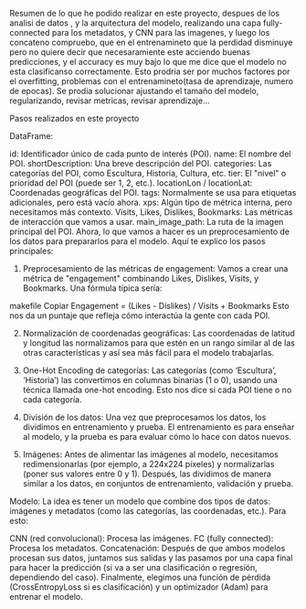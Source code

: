 
Resumen de lo que he podido realizar en este proyecto, despues de los analisi de datos , 
y la arquitectura del modelo, realizando una capa fully-connected para los metadatos, y CNN para las imagenes, y luego los concateno
compruebo, que en el entrenamineto que la perdidad disminuye pero no quiere decir que necesaramiente
este acciendo buenas predicciones, 
y el accuracy es muy bajo lo que me dice que el modelo no esta clasificanso correctamente. 
Esto prodria ser por muchos factores por el overfitting, problemas con el entrenamineto(tasa de aprendizaje, numero de epocas).
Se prodia solucionar ajustando el tamaño del modelo, regularizando, revisar metricas, revisar aprendizaje...

Pasos realizados en este proyecto 

DataFrame:

id: Identificador único de cada punto de interés (POI).
name: El nombre del POI.
shortDescription: Una breve descripción del POI.
categories: Las categorías del POI, como Escultura, Historia, Cultura, etc.
tier: El "nivel" o prioridad del POI (puede ser 1, 2, etc.).
locationLon / locationLat: Coordenadas geográficas del POI.
tags: Normalmente se usa para etiquetas adicionales, pero está vacío ahora.
xps: Algún tipo de métrica interna, pero necesitamos más contexto.
Visits, Likes, Dislikes, Bookmarks: Las métricas de interacción que vamos a usar.
main_image_path: La ruta de la imagen principal del POI.
Ahora, lo que vamos a hacer es un preprocesamiento de los datos para prepararlos para el modelo. Aquí te explico los pasos principales:

1. Preprocesamiento de las métricas de engagement:
Vamos a crear una métrica de "engagement" combinando Likes, Dislikes, Visits, y Bookmarks. Una fórmula típica sería:

makefile
Copiar
Engagement = (Likes - Dislikes) / Visits + Bookmarks
Esto nos da un puntaje que refleja cómo interactúa la gente con cada POI.

2. Normalización de coordenadas geográficas:
Las coordenadas de latitud y longitud las normalizamos para que estén en un rango similar al de las otras características y así sea más fácil para el modelo trabajarlas.

3. One-Hot Encoding de categorías:
Las categorías (como ‘Escultura’, ‘Historia’) las convertimos en columnas binarias (1 o 0), usando una técnica llamada one-hot encoding. Esto nos dice si cada POI tiene o no cada categoría.

4. División de los datos:
Una vez que preprocesamos los datos, los dividimos en entrenamiento y prueba. El entrenamiento es para enseñar al modelo, y la prueba es para evaluar cómo lo hace con datos nuevos.

5. Imágenes:
Antes de alimentar las imágenes al modelo, necesitamos redimensionarlas (por ejemplo, a 224x224 píxeles) y normalizarlas (poner sus valores entre 0 y 1). Después, las dividimos de manera similar a los datos, en conjuntos de entrenamiento, validación y prueba.

Modelo:
La idea es tener un modelo que combine dos tipos de datos: imágenes y metadatos (como las categorías, las coordenadas, etc.). Para esto:

CNN (red convolucional): Procesa las imágenes.
FC (fully connected): Procesa los metadatos.
Concatenación: Después de que ambos modelos procesan sus datos, juntamos sus salidas y las pasamos por una capa final para hacer la predicción (si va a ser una clasificación o regresión, dependiendo del caso).
Finalmente, elegimos una función de pérdida (CrossEntropyLoss si es clasificación) y un optimizador (Adam) para entrenar el modelo.
